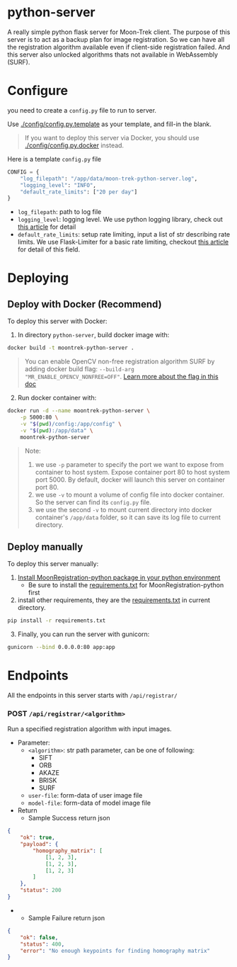 # python-server

A really simple python flask server for Moon-Trek client. The purpose of this server is to act as a backup plan for image registration. So we can have all the registration algorithm available even if client-side registration failed. And this server also unlocked algorithms thats not available in WebAssembly (SURF).


# Configure

you need to create a `config.py` file to run to server.

Use [./config/config.py.template](./config/config.py.template) as your template, and fill-in the blank.

> If you want to deploy this server via Docker, you should use [./config/config.py.docker](./config/config.py.docker) instead.

Here is a template `config.py` file

```py
CONFIG = {
    "log_filepath": "/app/data/moon-trek-python-server.log",
    "logging_level": "INFO",
    "default_rate_limits": ["20 per day"]
}
```

* `log_filepath`: path to log file
* `logging_level`: logging level. We use python logging library, check out [this article](https://docs.python.org/3/library/logging.html#logging-levels) for detail
* `default_rate_limits`: setup rate limiting, input a list of str describing rate limits. We use Flask-Limiter for a basic rate limiting, checkout [this article](https://flask-limiter.readthedocs.io/en/stable/configuration.html#ratelimit-string) for detail of this field.


# Deploying

## Deploy with Docker (Recommend)

To deploy this server with Docker:

1. In directory `python-server`, build docker image with:

```sh
docker build -t moontrek-python-server .
```

> You can enable OpenCV non-free registration algorithm SURF by adding docker build flag: `--build-arg "MR_ENABLE_OPENCV_NONFREE=OFF"`. [Learn more about the flag in this doc](https://github.com/Gavin1937/MoonRegistration/blob/main/BUILDING.md#about-opencv-versions--modules)

2. Run docker container with:

```sh
docker run -d --name moontrek-python-server \
    -p 5000:80 \
    -v "$(pwd)/config:/app/config" \
    -v "$(pwd):/app/data" \
    moontrek-python-server
```

> Note:
> 1. we use `-p` parameter to specify the port we want to expose from container to host system. Expose container port 80 to host system port 5000. By default, docker will launch this server on container port 80.
> 2. we use `-v` to mount a volume of config file into docker container. So the server can find its `config.py` file.
> 3. we use the second `-v` to mount current directory into docker container's `/app/data` folder, so it can save its log file to current directory.

## Deploy manually

To deploy this server manually:

1. [Install MoonRegistration-python package in your python environment](https://github.com/Gavin1937/MoonRegistration/blob/main/platforms/python/README.md)
    * Be sure to install the [requirements.txt](https://github.com/Gavin1937/MoonRegistration/blob/main/platforms/python/requirements.txt) for MoonRegistration-python first
2. install other requirements, they are the [requirements.txt](./requirements.txt) in current directory.

```sh
pip install -r requirements.txt
```

3. Finally, you can run the server with gunicorn:

```sh
gunicorn --bind 0.0.0.0:80 app:app
```


# Endpoints

All the endpoints in this server starts with `/api/registrar/`

### POST `/api/registrar/<algorithm>`

Run a specified registration algorithm with input images.

* Parameter:
  * `<algorithm>`: str path parameter, can be one of following:
    * SIFT
    * ORB
    * AKAZE
    * BRISK
    * SURF
  * `user-file`: form-data of user image file
  * `model-file`: form-data of model image file
* Return
  * Sample Success return json

```json
{
    "ok": true,
    "payload": {
        "homography_matrix": [
            [1, 2, 3],
            [1, 2, 3],
            [1, 2, 3]
        ]
    },
    "status": 200
}
```

* * Sample Failure return json

```json
{
    "ok": false,
    "status": 400,
    "error": "No enough keypoints for finding homography matrix"
}
```

